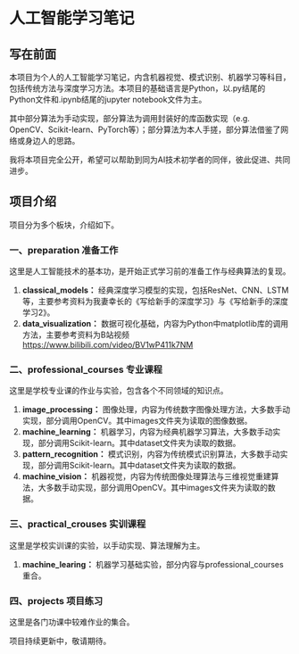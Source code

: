 # 人工智能学习笔记
## 写在前面
本项目为个人的人工智能学习笔记，内含机器视觉、模式识别、机器学习等科目，包括传统方法与深度学习方法。本项目的基础语言是Python，以.py结尾的Python文件和.ipynb结尾的jupyter notebook文件为主。

其中部分算法为手动实现，部分算法为调用封装好的库函数实现（e.g. OpenCV、Scikit-learn、PyTorch等）；部分算法为本人手搓，部分算法借鉴了网络或身边人的思路。

我将本项目完全公开，希望可以帮助到同为AI技术初学者的同伴，彼此促进、共同进步。
## 项目介绍
项目分为多个板块，介绍如下。
### 一、preparation 准备工作
这里是人工智能技术的基本功，是开始正式学习前的准备工作与经典算法的复现。
1. **classical_models：** 经典深度学习模型的实现，包括ResNet、CNN、LSTM等，主要参考资料为我妻幸长的《写给新手的深度学习》与《写给新手的深度学习2》。
2. **data_visualization：** 数据可视化基础，内容为Python中matplotlib库的调用方法，主要参考资料为B站视频 https://www.bilibili.com/video/BV1wP411k7NM
### 二、professional_courses 专业课程
这里是学校专业课的作业与实验，包含各个不同领域的知识点。
1. **image_processing：** 图像处理，内容为传统数字图像处理方法，大多数手动实现，部分调用OpenCV。其中images文件夹为读取的图像数据。
2. **machine_learning：** 机器学习，内容为经典机器学习算法，大多数手动实现，部分调用Scikit-learn。其中dataset文件夹为读取的数据。
3. **pattern_recognition：** 模式识别，内容为传统模式识别算法，大多数手动实现，部分调用Scikit-learn。其中dataset文件夹为读取的数据。
4. **machine_vision：** 机器视觉，内容为传统图像处理算法与三维视觉重建算法，大多数手动实现，部分调用OpenCV。其中images文件夹为读取的数据。
### 三、practical_crouses 实训课程
这里是学校实训课的实验，以手动实现、算法理解为主。
1. **machine_learing：** 机器学习基础实验，部分内容与professional_courses重合。
### 四、projects 项目练习
这里是各门功课中较难作业的集合。

项目持续更新中，敬请期待。